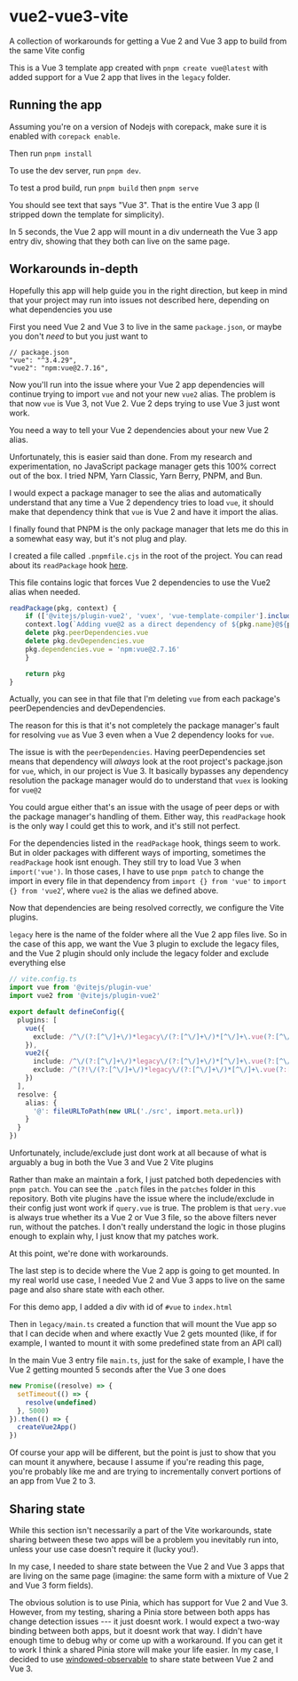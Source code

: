 # vue2-vue3-vite

A collection of workarounds for getting a Vue 2 and Vue 3 app to build from the same Vite config

This is a Vue 3 template app created with `pnpm create vue@latest` with added support for a Vue 2 app that lives in the `legacy` folder.

## Running the app

Assuming you're on a version of Nodejs with corepack, make sure it is enabled with `corepack enable`.

Then run `pnpm install`

To use the dev server, run `pnpm dev`.

To test a prod build, run `pnpm build` then `pnpm serve`

You should see text that says "Vue 3". That is the entire Vue 3 app (I stripped down the template for simplicity).

In 5 seconds, the Vue 2 app will mount in a div underneath the Vue 3 app entry div, showing that they both can live on the same page.

## Workarounds in-depth

Hopefully this app will help guide you in the right direction, but keep in mind that your project may run into issues not described here, depending on what dependencies you use

First you need Vue 2 and Vue 3 to live in the same `package.json`, or maybe you don't _need_ to but you just want to

```jsonc
// package.json
"vue": "^3.4.29",
"vue2": "npm:vue@2.7.16",
```

Now you'll run into the issue where your Vue 2 app dependencies will continue trying to import `vue` and not your new `vue2` alias. The problem is that now `vue` is Vue 3, not Vue 2. Vue 2 deps trying to use Vue 3 just wont work.

You need a way to tell your Vue 2 dependencies about your new Vue 2 alias.

Unfortunately, this is easier said than done. From my research and experimentation, no JavaScript package manager gets this 100% correct out of the box. I tried NPM, Yarn Classic, Yarn Berry, PNPM, and Bun.

I would expect a package manager to see the alias and automatically understand that any time a Vue 2 dependency tries to load `vue`, it should make that dependency think that `vue` is Vue 2 and have it import the alias.

I finally found that PNPM is the only package manager that lets me do this in a somewhat easy way, but it's not plug and play.

I created a file called `.pnpmfile.cjs` in the root of the project. You can read about its `readPackage` hook [here](https://pnpm.io/pnpmfile).

This file contains logic that forces Vue 2 dependencies to use the Vue2 alias when needed.

```js
readPackage(pkg, context) {
    if (['@vitejs/plugin-vue2', 'vuex', 'vue-template-compiler'].includes(pkg.name)) {
    context.log(`Adding vue@2 as a direct dependency of ${pkg.name}@${pkg.version}`)
    delete pkg.peerDependencies.vue
    delete pkg.devDependencies.vue
    pkg.dependencies.vue = 'npm:vue@2.7.16'
    }

    return pkg
}
```

Actually, you can see in that file that I'm deleting `vue` from each package's peerDependencies and devDependencies.

The reason for this is that it's not completely the package manager's fault for resolving `vue` as Vue 3 even when a Vue 2 dependency looks for `vue`.

The issue is with the `peerDependencies`. Having peerDependencies set means that dependency will _always_ look at the root project's package.json for `vue`, which, in our project is Vue 3. It basically bypasses any dependency resolution the package manager would do to understand that `vuex` is looking for `vue@2`

You could argue either that's an issue with the usage of peer deps or with the package manager's handling of them. Either way, this `readPackage` hook is the only way I could get this to work, and it's still not perfect.

For the dependencies listed in the `readPackage` hook, things seem to work. But in older packages with different ways of importing, sometimes the `readPackage` hook isnt enough. They still try to load Vue 3 when `import('vue')`. In those cases, I have to use `pnpm patch` to change the import in every file in that dependency from `import {} from 'vue'` to `import {} from 'vue2`', where `vue2` is the alias we defined above.

Now that dependencies are being resolved correctly, we configure the Vite plugins.

`legacy` here is the name of the folder where all the Vue 2 app files live. So in the case of this app, we want the Vue 3 plugin to exclude the legacy files, and the Vue 2 plugin should only include the legacy folder and exclude everything else

```ts
// vite.config.ts
import vue from '@vitejs/plugin-vue'
import vue2 from '@vitejs/plugin-vue2'

export default defineConfig({
  plugins: [
    vue({
      exclude: /^\/(?:[^\/]+\/)*legacy\/(?:[^\/]+\/)*[^\/]+\.vue(?:[^\/]*)$/
    }),
    vue2({
      include: /^\/(?:[^\/]+\/)*legacy\/(?:[^\/]+\/)*[^\/]+\.vue(?:[^\/]*)$/,
      exclude: /^(?!\/(?:[^\/]+\/)*legacy\/(?:[^\/]+\/)*[^\/]+\.vue(?:[^\/]*)$).*$/
    })
  ],
  resolve: {
    alias: {
      '@': fileURLToPath(new URL('./src', import.meta.url))
    }
  }
})
```

Unfortunately, include/exclude just dont work at all because of what is arguably a bug in both the Vue 3 and Vue 2 Vite plugins

Rather than make an maintain a fork, I just patched both depedencies with `pnpm patch`. You can see the `.patch` files in the `patches` folder in this repository. Both vite plugins have the issue where the include/exclude in their config just wont work if `query.vue` is true. The problem is that `uery.vue` is always true whether its a Vue 2 or Vue 3 file, so the above filters never run, without the patches. I don't really understand the logic in those plugins enough to explain why, I just know that my patches work.

At this point, we're done with workarounds.

The last step is to decide where the Vue 2 app is going to get mounted. In my real world use case, I needed Vue 2 and Vue 3 apps to live on the same page and also share state with each other.

For this demo app, I added a div with id of `#vue` to `index.html`

Then in `legacy/main.ts` created a function that will mount the Vue app so that I can decide when and where exactly Vue 2 gets mounted (like, if for example, I wanted to mount it with some predefined state from an API call)

In the main Vue 3 entry file `main.ts`, just for the sake of example, I have the Vue 2 getting mounted 5 seconds after the Vue 3 one does

```ts
new Promise((resolve) => {
  setTimeout(() => {
    resolve(undefined)
  }, 5000)
}).then(() => {
  createVue2App()
})
```

Of course your app will be different, but the point is just to show that you can mount it anywhere, because I assume if you're reading this page, you're probably like me and are trying to incrementally convert portions of an app from Vue 2 to 3.

## Sharing state

While this section isn't necessarily a part of the Vite workarounds, state sharing between these two apps will be a problem you inevitably run into, unless your use case doesn't require it (lucky you!).

In my case, I needed to share state between the Vue 2 and Vue 3 apps that are living on the same page (imagine: the same form with a mixture of Vue 2 and Vue 3 form fields).

The obvious solution is to use Pinia, which has support for Vue 2 and Vue 3. However, from my testing, sharing a Pinia store between both apps has change detection issues --- it just doesnt work. I would expect a two-way binding between both apps, but it doesnt work that way. I didn't have enough time to debug why or come up with a workaround. If you can get it to work I think a shared Pinia store will make your life easier. In my case, I decided to use [windowed-observable](https://www.npmjs.com/package/windowed-observable) to share state between Vue 2 and Vue 3.
